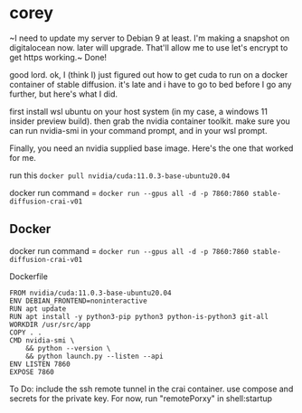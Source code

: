 # corey

~I need to update my server to Debian 9 at least. I'm making a snapshot on digitalocean now. later will upgrade. That'll allow me to use let's encrypt to get https working.~ Done!

good lord. ok, I (think I) just figured out how to get cuda to run on a docker container of stable diffusion. it's late and i have to go to bed before I go any further, but here's what I did.

first install wsl ubuntu on your host system (in my case, a windows 11 insider preview build).
then grab the nvidia container toolkit.
make sure you can run nvidia-smi in your command prompt, and in your wsl prompt.

Finally, you need an nvidia supplied base image. Here's the one that worked for me.

run this
`docker pull nvidia/cuda:11.0.3-base-ubuntu20.04`

docker run command = `docker run --gpus all -d -p 7860:7860 stable-diffusion-crai-v01`

## Docker

docker run command = `docker run --gpus all -d -p 7860:7860 stable-diffusion-crai-v01`

Dockerfile
```
FROM nvidia/cuda:11.0.3-base-ubuntu20.04
ENV DEBIAN_FRONTEND=noninteractive
RUN apt update
RUN apt install -y python3-pip python3 python-is-python3 git-all
WORKDIR /usr/src/app
COPY . .
CMD nvidia-smi \
    && python --version \
    && python launch.py --listen --api
ENV LISTEN 7860
EXPOSE 7860
```

To Do: include the ssh remote tunnel in the crai container. use compose and secrets for the private key.
For now, run "remotePorxy" in shell:startup
